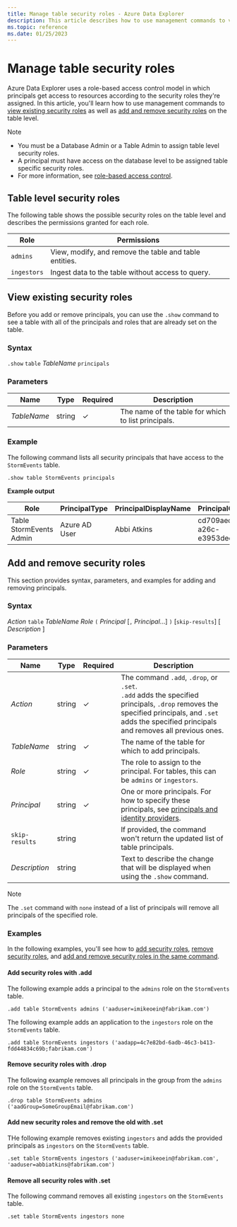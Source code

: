 ```yaml
---
title: Manage table security roles - Azure Data Explorer
description: This article describes how to use management commands to view, add, and remove security roles on the table level in Azure Data Explorer.
ms.topic: reference
ms.date: 01/25/2023
---
```


# Manage table security roles

Azure Data Explorer uses a role-based access control model in which principals get access to resources according to the security roles they're assigned. In this article, you'll learn how to use management commands to [view existing security roles](#view-existing-security-roles) as well as [add and remove security roles](#add-and-remove-security-roles) on the table level.

> [!NOTE]
>
> * You must be a Database Admin or a Table Admin to assign table level security roles.
> * A principal must have access on the database level to be assigned table specific security roles.
> * For more information, see [role-based access control](access-control/role-based-access-control.md).

## Table level security roles

The following table shows the possible security roles on the table level and describes the permissions granted for each role.

|Role|Permissions|
|--|--|
|`admins` | View, modify, and remove the table and table entities.|
|`ingestors` | Ingest data to the table without access to query. |

## View existing security roles

Before you add or remove principals, you can use the `.show` command to see a table with all of the principals and roles that are already set on the table.

### Syntax

`.show` `table` *TableName* `principals`

### Parameters

|Name|Type|Required|Description|
|--|--|--|--|
| *TableName* | string | &check; | The name of the table for which to list principals.|

### Example

The following command lists all security principals that have access to the `StormEvents` table.

```kusto
.show table StormEvents principals
```

**Example output**

|Role |PrincipalType |PrincipalDisplayName |PrincipalObjectId |PrincipalFQN|
|---|---|---|---|---|
|Table StormEvents Admin |Azure AD User |Abbi Atkins |cd709aed-a26c-e3953dec735e |aaduser=abbiatkins@fabrikam.com|

## Add and remove security roles

This section provides syntax, parameters, and examples for adding and removing principals.

### Syntax

*Action* `table` *TableName* *Role* `(` *Principal* [`,` *Principal*...] `)` [`skip-results`] [ *Description* ]

### Parameters

|Name|Type|Required|Description|
|--|--|--|--|
| *Action* | string | &check; | The command `.add`, `.drop`, or `.set`.<br/>`.add` adds the specified principals, `.drop` removes the specified principals, and `.set` adds the specified principals and removes all previous ones.|
| *TableName* | string | &check; | The name of the table for which to add principals.|
| *Role* | string | &check; | The role to assign to the principal. For tables, this can be `admins` or `ingestors`.|
| *Principal* | string | &check; | One or more principals. For how to specify these principals, see [principals and identity providers](./access-control/principals-and-identity-providers.md#examples-for-azure-ad-principals).|
| `skip-results` | string | | If provided, the command won't return the updated list of table principals.|
| *Description* | string | | Text to describe the change that will be displayed when using the `.show` command.|

> [!NOTE]
> The `.set` command with `none` instead of a list of principals will remove all principals of the specified role.

### Examples

In the following examples, you'll see how to [add security roles](#add-security-roles-with-add), [remove security roles](#remove-security-roles-with-drop), and [add and remove security roles in the same command](#add-new-security-roles-and-remove-the-old-with-set).

#### Add security roles with .add

The following example adds a principal to the `admins` role on the `StormEvents` table.

```kusto
.add table StormEvents admins ('aaduser=imikeoein@fabrikam.com')
```

The following example adds an application to the `ingestors` role on the `StormEvents` table.

```kusto
.add table StormEvents ingestors ('aadapp=4c7e82bd-6adb-46c3-b413-fdd44834c69b;fabrikam.com')
```

#### Remove security roles with .drop

The following example removes all principals in the group from the `admins` role on the `StormEvents` table.

```kusto
.drop table StormEvents admins ('aadGroup=SomeGroupEmail@fabrikam.com')
```

#### Add new security roles and remove the old with .set

THe following example removes existing `ingestors` and adds the provided principals as `ingestors` on the `StormEvents` table.

```kusto
.set table StormEvents ingestors ('aaduser=imikeoein@fabrikam.com', 'aaduser=abbiatkins@fabrikam.com')
```

#### Remove all security roles with .set

The following command removes all existing `ingestors` on the `StormEvents` table.

```kusto
.set table StormEvents ingestors none
```
